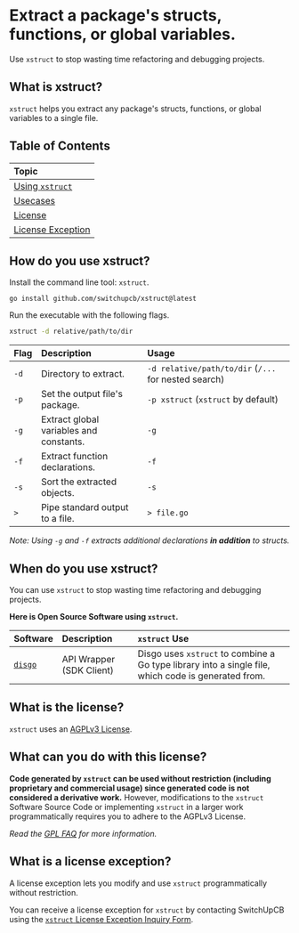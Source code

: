 # Extract a package's structs, functions, or global variables.

Use `xstruct` to stop wasting time refactoring and debugging projects.

## What is xstruct?

`xstruct` helps you extract any package's structs, functions, or global variables to a single file.

## Table of Contents

| Topic                                                   |
| :------------------------------------------------------ |
| [Using `xstruct`](#how-do-you-use-xstruct)              |
| [Usecases](#when-do-you-use-xstruct)                    |
| [License](#what-is-the-license)                         |
| [License Exception](#what-can-you-do-with-this-license) |

## How do you use xstruct?

Install the command line tool: `xstruct`.

```
go install github.com/switchupcb/xstruct@latest
```

Run the executable with the following flags.
    
```bash
xstruct -d relative/path/to/dir
```

| Flag | Description                             | Usage                                                |
| :--- | :-------------------------------------- | :--------------------------------------------------- |
| `-d` | Directory to extract.                   | `-d relative/path/to/dir` (`/...` for nested search) |
| `-p` | Set the output file's package.          | `-p xstruct` (`xstruct` by default)                  |
| `-g` | Extract global variables and constants. | `-g`                                                 |
| `-f` | Extract function declarations.          | `-f`                                                 |
| `-s` | Sort the extracted objects.             | `-s`                                                 |
| `>`  | Pipe standard output to a file.         | `> file.go`                                          |

_Note: Using `-g` and `-f` extracts additional declarations **in addition** to structs._

## When do you use xstruct?

You can use `xstruct` to stop wasting time refactoring and debugging projects.

**Here is Open Source Software using `xstruct`.**

| Software                                       | Description              | `xstruct` Use                                                                                       |
| :--------------------------------------------- | :----------------------- | :-------------------------------------------------------------------------------------------------- |
| [`disgo`](https://github.com/switchupcb/disgo) | API Wrapper (SDK Client) | Disgo uses `xstruct` to combine a Go type library into a single file, which code is generated from. |

## What is the license?

`xstruct` uses an [AGPLv3 License](https://www.gnu.org/licenses/agpl-3.0.en.html).

## What can you do with this license?

**Code generated by `xstruct`  can be used without restriction (including proprietary and commercial usage) since generated code is not considered a derivative work.** However, modifications to the `xstruct` Software Source Code or implementing `xstruct` in a larger work programmatically requires you to adhere to the AGPLv3 License.

_Read the [GPL FAQ](https://www.gnu.org/licenses/gpl-faq.html) for more information._

## What is a license exception?

A license exception lets you modify and use `xstruct` programmatically without restriction.

You can receive a license exception for `xstruct` by contacting SwitchUpCB using the [`xstruct` License Exception Inquiry Form](https://switchupcb.com/xstruct-license-exception/).